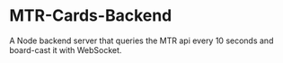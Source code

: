 # MTR-Cards-Backend
A Node backend server that queries the MTR api every 10 seconds and board-cast it with WebSocket.
